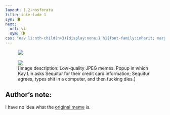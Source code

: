 ```yaml
---
layout: 1.2-nosferatu
title: interlude 1
sym: 🌘︎
next:
  url: vi
  sym: 🌗︎
css: "nav li:nth-child(n+3){display:none;} h1{font-family:inherit; margin:2.5em auto 3em;} main,figcaption{text-align:center;} p,figcaption{max-width:425px;} i em{font-style:normal;} #an{text-align:left; color:#bfbfbf; max-width:400px; margin:0 auto 3em; background:#202020; padding:.5em} #an h2{border-bottom:1px solid; color:#808080; font-weight:normal; margin:0;} #an p{margin:.75em 1em .5em; font-size:.85em;} #an a{font-weight:normal; transition:none;} figcaption{font-size:.65em;}"
---
```

<figure><img src="{%include url.html%}/assets/img/au/credit.jpg"/><br/><br/><img src="{%include url.html%}/assets/img/au/bye.jpg"/>
<figcaption>[Image description: Low-quality JPEG memes. Popup in which Kay&nbsp;Lin asks Sequitur for their credit card information; Sequitur agrees, types shit in a computer, and then fucking dies.]</figcaption></figure>

<div id="an"><h2 class="book">Author’s note:</h2>
<p>I have no idea what the <a href="https://external-content.duckduckgo.com/iu/?u=https%3A%2F%2Fcdn.dopl3r.com%2Fmemes_files%2Fotaly-not-maare-h-hi-there-do-you-th-think-i-could-have-your-credit-card-information-p-please-card-number-expiry-date-security-code-th-thanks-oP8EG.jpg&f=1&nofb=1&ipt=2fbad6065be528de0eee2a88027a6ff268cc625400bbc0fb8cc4d700b922619a&ipo=images">original meme</a> is.</p></div>